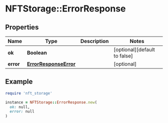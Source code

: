 # NFTStorage::ErrorResponse

## Properties

| Name | Type | Description | Notes |
| ---- | ---- | ----------- | ----- |
| **ok** | **Boolean** |  | [optional][default to false] |
| **error** | [**ErrorResponseError**](ErrorResponseError.md) |  | [optional] |

## Example

```ruby
require 'nft_storage'

instance = NFTStorage::ErrorResponse.new(
  ok: null,
  error: null
)
```

